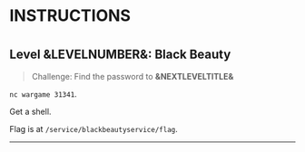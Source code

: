 # INSTRUCTIONS
#
## Level &LEVELNUMBER&: Black Beauty

> Challenge: Find the password to **&NEXTLEVELTITLE&**

`nc wargame 31341`.

Get a shell.

Flag is at `/service/blackbeautyservice/flag`.

---
